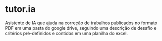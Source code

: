 # tutor.ia
Asistente de IA que ajuda na correção de trabalhos publicados no formato PDF em uma pasta do google drive, seguindo uma descrição de desafio e critérios pré-definidos e contidos em uma planilha do excel.
